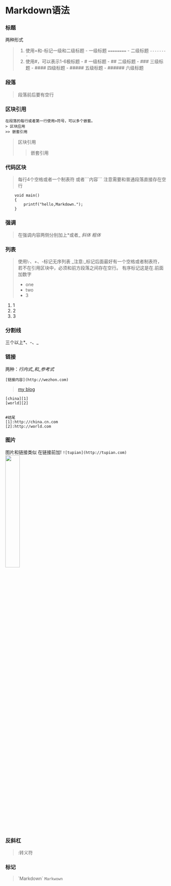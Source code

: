 # Markdown语法
### 标题
两种形式
> 1. 使用=和-标记一级和二级标题
	- 一级标题
	```========```
	- 二级标题
	```--------```
> 2. 使用#，可以表示1-6极标题
	- # 一级标题
	- ## 二级标题
	- ### 三级标题
	- #### 四级标题
	- ##### 五级标题
	- ###### 六级标题
### 段落
> 段落前后要有空行
### 区块引用
```
在段落的每行或者第一行使用>符号，可以多个嵌套。
> 区块应用
>> 嵌套引用
```
> 区块引用
>> 嵌套引用
### 代码区块
> 每行4个空格或者一个制表符
> 或者\`\`\`内容\`\`\`
> 注意需要和普通段落直接存在空行
```
	void main()
	{
		printf("hello,Markdown.");
	}
```
### 强调
> 在强调内容两侧分别加上\*或者\_
> *斜体*
> _粗体_
### 列表
> 使用\·、\+、\-标记无序列表
_注意:_标记后面最好有一个空格或者制表符，若不在引用区块中，必须和前方段落之间存在空行。
有序标记这是在.前面加数字
> - one
> - two
> - 3

1. 1
2. 2
3. 3
### 分割线
三个以上*、-、_
### 链接
两种：_行内式_和_参考式_
```
[链接内容](http://wezhon.com)
```
> [my blog](http://wezhon.com)
```
[china][1]
[world][2]


#结尾
[1]:http://china.cn.com
[2]:http://world.com
```
### 图片
图片和链接类似 在链接前加!
```![tupian](http://tupian.com)```
<img src="../image/Avatar.jpg" width = "30%" />
### 反斜杠
> \:转义符
### 标记
> \`Markdown\`
> `Markwown`


